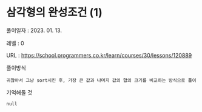 # 삼각형의 완성조건 (1)
풀이일자 : 2023. 01. 13.  
    
레벨 : 0   

URL : https://school.programmers.co.kr/learn/courses/30/lessons/120889  
    
풀이방식    

    귀찮아서 그냥 sort시킨 후, 가장 큰 값과 나머지 값의 합의 크기를 비교하는 방식으로 풀이

기억해둘 것  
    
    null
